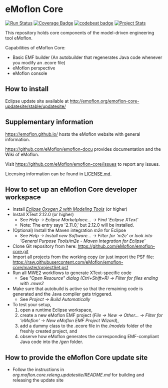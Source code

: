 # eMoflon Core

[![Run Status](https://api.shippable.com/projects/5975e2f66b05110700b064c3/badge?branch=master)](https://app.shippable.com/github/eMoflon/emoflon-core)
[![Coverage Badge](https://api.shippable.com/projects/5975e2f66b05110700b064c3/coverageBadge?branch=master)](https://app.shippable.com/github/eMoflon/emoflon-core)
[![codebeat badge](https://codebeat.co/badges/44f66b11-d661-4b6a-8d29-5a056976bba2)](https://codebeat.co/projects/github-com-emoflon-emoflon-core-master)
[![Project Stats](https://www.openhub.net/p/emoflon-core/widgets/project_thin_badge.gif)](https://www.openhub.net/p/emoflon-core)

This repository holds core components of the model-driven engineering tool eMoflon.

Capabilities of eMoflon Core:
* Basic EMF builder (An autobuilder that regenerates Java code whenever you modify an .ecore file)
* eMoflon perspective
* eMoflon console

## How to install

Eclipse update site available at http://emoflon.org/emoflon-core-updatesite/stable/updatesite/

## Supplementary information

https://emoflon.github.io/ hosts the eMoflon website with general information.

https://github.com/eMoflon/emoflon-docu provides documentation and the Wiki of eMoflon.

Visit https://github.com/eMoflon/emoflon-core/issues to report any issues.

Licensing information can be found in [LICENSE.md](LICENSE.md).

## How to set up an eMoflon Core developer workspace

* Install [*Eclipse Oxygen 2 with Modeling Tools*](http://www.eclipse.org/downloads/packages/eclipse-modeling-tools/oxygen2) (or higher)
* Install XText 2.12.0 (or higher)
  * See *Help -> Eclipse Marketplace... -> Find 'Eclipse XText'*
  * Note: The entry says '2.11.0,' but 2.12.0 will be installed.
* (Optional) Install the Maven integration *m2e* for Eclipse
  * See *Help -> Install new Software... -> Filter for 'm2e' or look into 'General Purpose Tools/m2e - Maven Integration for Eclipse'*
* Clone Git repository from here: https://github.com/eMoflon/emoflon-core.git
* Import all projects from the working copy (or just import the PSF file:  https://raw.githubusercontent.com/eMoflon/emoflon-core/master/projectSet.psf
* Run all MWE2 workflows to generate XText-specific code
  * See *"Open Resource" dialog (Ctrl+Shift+R) -> Filter for files ending with .mwe2*
* Make sure that autobuild is active so that the remaining code is generated and the Java compiler gets triggered.
  * See *Project -> Build Automatically*
* To test your setup,
  1. open a runtime Eclipse workspace,
  2. create a new eMoflon EMF project (*File -> New -> Other... -> Filter for 'eMoflon' -> New eMoflon EMF Project Wizard*),
  3. add a dummy class to the .ecore file in the */models* folder of the freshly created project, and
  4. observe how eMoflon generates the corresponding EMF-compliant Java code into the */gen* folder.

## How to provide the eMoflon Core update site
* Follow the instructions in *org.moflon.core.releng.updatesite/README.md* for building and releasing the update site
